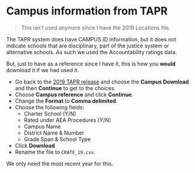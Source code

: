 # Campus information from TAPR

> This isn't used anymore since I have the 2019 Locations file.

The TAPR system does have CAMPUS ID information, but it does not indicate schools that are disciplinary, part of the justice system or alternative schools. As such we used the Accountability ratings data.

But, just to have as a reference since I have it, this is how you **would** download it if we had used it.

- Go back to the [2019 TAPR release](https://rptsvr1.tea.texas.gov/perfreport/tapr/2019/xplore/DownloadSelData.html) and choose the **Campus Download** and then **Continue** to get to the choices.
- Choose **Campus reference** and click **Continue**.
- Change the **Format** to **Comma delimited**.
- Choose the following fields:
  - Charter School (Y/N)
  - Rated under AEA Procedures (Y/N)
  - Campus Name
  - District Name & Number
  - Grade Span & School Type
- Click **Download**
- Rename the file to `CRATE_19.csv`.

We only need the most recent year for this.

